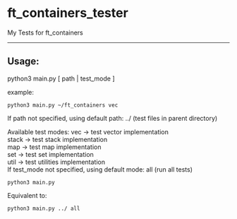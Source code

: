 # ft_containers_tester
My Tests for ft_containers

---
Usage:
---

python3 main.py [ path | test_mode ]

example:
```
python3 main.py ~/ft_containers vec
```
If path not specified, using default path: ../ (test files in parent directory)

Available test modes: 
vec -> test vector implementation  
stack -> test stack implementation  
map -> test map implementation  
set -> test set implementation  
util -> test utilities implementation   
If test_mode not specified, using default mode: all (run all tests)

```
python3 main.py 
```
Equivalent to: 
```
python3 main.py ../ all 
```